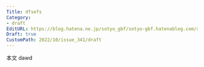 ```yaml
---
Title: dfsefs
Category:
- draft
EditURL: https://blog.hatena.ne.jp/sotyo_gbf/sotyo-gbf.hatenablog.com/atom/entry/4207112889924330827
Draft: true
CustomPath: 2022/10/issue_341/draft
---
```


本文
dawd
